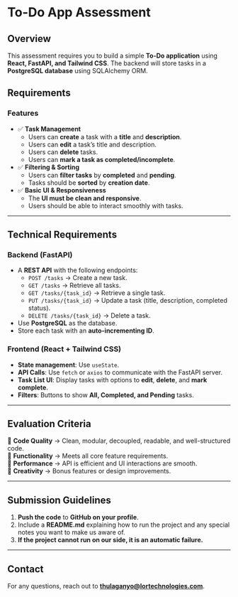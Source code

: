 # To-Do App Assessment

## Overview

This assessment requires you to build a simple **To-Do application** using **React, FastAPI, and Tailwind CSS**. The backend will store tasks in a **PostgreSQL database** using SQLAlchemy ORM.

## Requirements

### Features

- ✅ **Task Management**
  - Users can **create** a task with a **title** and **description**.
  - Users can **edit** a task’s title and description.
  - Users can **delete** tasks.
  - Users can **mark a task as completed/incomplete**.
- ✅ **Filtering & Sorting**
  - Users can **filter tasks** by **completed** and **pending**.
  - Tasks should be **sorted** by **creation date**.
- ✅ **Basic UI & Responsiveness**
  - The **UI must be clean and responsive**.
  - Users should be able to interact smoothly with tasks.

---

## Technical Requirements

### Backend (FastAPI)

- A **REST API** with the following endpoints:
  - `POST /tasks` → Create a new task.
  - `GET /tasks` → Retrieve all tasks.
  - `GET /tasks/{task_id}` → Retrieve a single task.
  - `PUT /tasks/{task_id}` → Update a task (title, description, completed status).
  - `DELETE /tasks/{task_id}` → Delete a task.
- Use **PostgreSQL** as the database.
- Store each task with an **auto-incrementing ID**.

### Frontend (React + Tailwind CSS)

- **State management**: Use `useState`.
- **API Calls**: Use `fetch` or `axios` to communicate with the FastAPI server.
- **Task List UI**: Display tasks with options to **edit**, **delete**, and **mark complete**.
- **Filters**: Buttons to show **All, Completed, and Pending** tasks.

---

## Evaluation Criteria

🔹 **Code Quality** → Clean, modular, decoupled, readable, and well-structured code.  
🔹 **Functionality** → Meets all core feature requirements.  
🔹 **Performance** → API is efficient and UI interactions are smooth.  
🔹 **Creativity** → Bonus features or design improvements.

---

## Submission Guidelines

1. **Push the code** to **GitHub on your profile**.
2. Include a **README.md** explaining how to run the project and any special notes you want to make us aware of.
3. **If the project cannot run on our side, it is an automatic failure.**

---

## Contact

For any questions, reach out to **thulaganyo@lortechnologies.com**.
